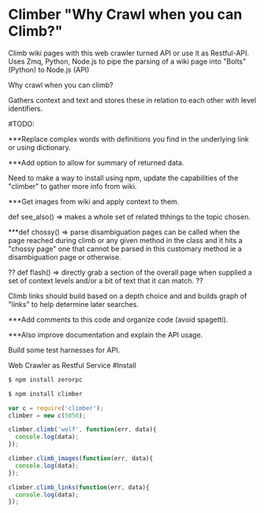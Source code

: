 # Climber "Why Crawl when you can Climb?"
Climb wiki pages with this web crawler turned API or use it as Restful-API.
Uses Zmq, Python, Node.js to pipe the parsing of a wiki page into "Bolts" (Python) to Node.js (API)

Why crawl when you can climb?

Gathers context and text and stores these in relation to each other with level identifiers.

#TODO:

***Replace complex words with definitions you find in the underlying link or using dictionary.

***Add option to allow for summary of returned data.

Need to make a way to install using npm, update the capabilities of the "climber" to gather more info from wiki.

***Get images from wiki and apply context to them.

def see_also() => makes a whole set of related thhings to the topic chosen.

***def chossy() => parse disambiguation pages can be called when the page reached during climb or
any given method in the class and it hits a "chossy page" one that cannot be parsed in this customary
method ie a disambiguation page or otherwise.

?? def flash() => directly grab a section of the overall page when supplied a set of context levels and/or
a bit of text that it can match. ??

Climb links should build based on a depth choice and and builds graph of "links" to help determine later searches.

***Add comments to this code and organize code (avoid spagetti).

***Also improve documentation and explain the API usage.

Build some test harnesses for API.

Web Crawler as Restful Service
#Install

```javascript
$ npm install zerorpc

$ npm install climber
```


```javascript
var c = require('climber');
climber = new c(5050);

climber.climb('wolf', function(err, data){
  console.log(data);
});

climber.climb_images(function(err, data){
  console.log(data);
});

climber.climb_links(function(err, data){
  console.log(data);
});
```
